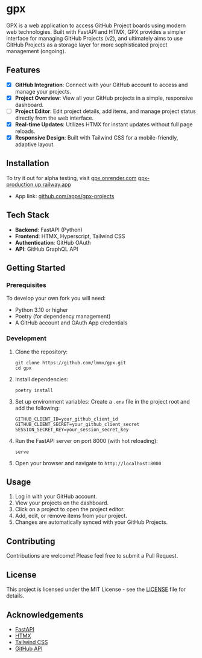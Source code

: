 # gpx

GPX is a web application to access GitHub Project boards using modern web technologies.
Built with FastAPI and HTMX, GPX provides a simpler interface for managing GitHub Projects (v2),
and ultimately aims to use GitHub Projects as a storage layer for more sophisticated project management (ongoing).

## Features

- [x] **GitHub Integration**: Connect with your GitHub account to access and manage your projects.
- [x] **Project Overview**: View all your GitHub projects in a simple, responsive dashboard.
- [ ] **Project Editor**: Edit project details, add items, and manage project status directly from the web interface.
- [x] **Real-time Updates**: Utilizes HTMX for instant updates without full page reloads.
- [x] **Responsive Design**: Built with Tailwind CSS for a mobile-friendly, adaptive layout.

## Installation

To try it out for alpha testing, visit <strikethrough>[gpx.onrender.com](https://gpx.onrender.com)</strikethrough> [gpx-production.up.railway.app](https://gpx-production.up.railway.app)

- App link: [github.com/apps/gpx-projects](https://github.com/apps/gpx-projects)

## Tech Stack

- **Backend**: FastAPI (Python)
- **Frontend**: HTMX, Hyperscript, Tailwind CSS
- **Authentication**: GitHub OAuth
- **API**: GitHub GraphQL API

## Getting Started

### Prerequisites

To develop your own fork you will need:

- Python 3.10 or higher
- Poetry (for dependency management)
- A GitHub account and OAuth App credentials

### Development

1. Clone the repository:
   ```
   git clone https://github.com/lmmx/gpx.git
   cd gpx
   ```

2. Install dependencies:
   ```
   poetry install
   ```

3. Set up environment variables:
   Create a `.env` file in the project root and add the following:
   ```
   GITHUB_CLIENT_ID=your_github_client_id
   GITHUB_CLIENT_SECRET=your_github_client_secret
   SESSION_SECRET_KEY=your_session_secret_key
   ```

4. Run the FastAPI server on port 8000 (with hot reloading):
   ```
   serve
   ```

5. Open your browser and navigate to `http://localhost:8000`

## Usage

1. Log in with your GitHub account.
2. View your projects on the dashboard.
3. Click on a project to open the project editor.
4. Add, edit, or remove items from your project.
5. Changes are automatically synced with your GitHub Projects.

## Contributing

Contributions are welcome! Please feel free to submit a Pull Request.

## License

This project is licensed under the MIT License - see the [LICENSE](LICENSE) file for details.

## Acknowledgements

- [FastAPI](https://fastapi.tiangolo.com/)
- [HTMX](https://htmx.org/)
- [Tailwind CSS](https://tailwindcss.com/)
- [GitHub API](https://docs.github.com/en/graphql)
